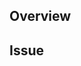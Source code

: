 ## Overview

<!-- A clear and concise description about the feature -->

## Issue

<!-- Add a issues that referenced this pull request -->

